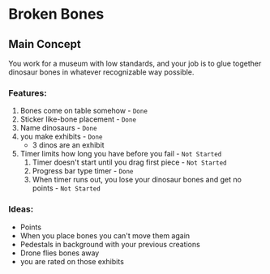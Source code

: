 # Broken Bones

## Main Concept
You work for a museum with low standards, and your job is to glue together dinosaur bones in whatever recognizable way possible.

### Features:
1. Bones come on table somehow - `Done`
1. Sticker like-bone placement - `Done`
1. Name dinosaurs - `Done`
1. you make exhibits - `Done`
	- 3 dinos are an exhibit
1. Timer limits how long you have before you fail - `Not Started`
	1. Timer doesn't start until you drag first piece - `Not Started`
	1. Progress bar type timer - `Done`
	1. When timer runs out, you lose your dinosaur bones and get no points - `Not Started`

### Ideas:
- Points
- When you place bones you can't move them again
- Pedestals in background with your previous creations
- Drone flies bones away
- you are rated on those exhibits

